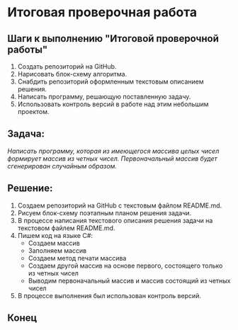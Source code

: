 # Итоговая проверочная работа

## Шаги к выполнению "Итоговой проверочной работы"

1. Создать репозиторий на GitHub.
2. Нарисовать блок-схему алгоритма.
3. Снабдить репозиторий оформленным текстовым описанием решения.
4. Написать программу, решающую поставленную задачу.
5. Использовать контроль версий в работе над этим небольшим проектом.

## Задача:
*Написать программу, которая из имеющегося массива целых чисел формирует массив из четных чисел. Первоначальный массив будет сгенерирован случайным образом.* 

## Решение:
1. Создаем репозиторий на GitHub c текстовым файлом README.md.
2. Рисуем блок-схему поэтапным планом решения задачи.
3. В процессе написания текстового описания решения задачи на текстовом файлем README.md.
4. Пишем код на языке C#:
    - Создаем массив
    - Заполняем массив
    - Создаем метод печати массива
    - Создаем другой массив на основе первого, состоящего только из четных чисел
    - Выводим первоначальный массив и массив состоящий из четных чисел
5. В процессе выполнения был использован контроль версий.

## Конец

